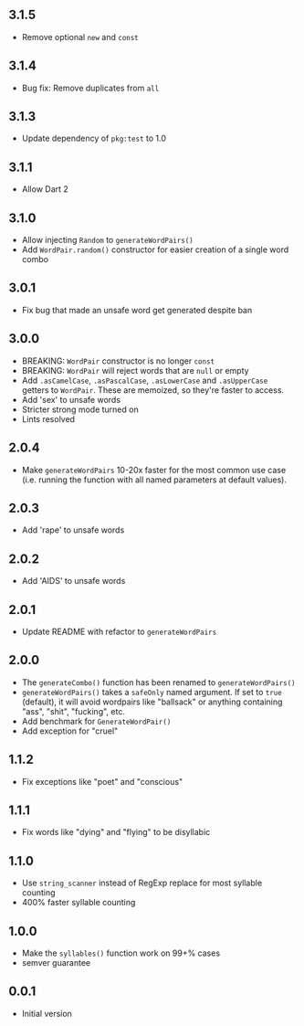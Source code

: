 ## 3.1.5

- Remove optional `new` and `const`

## 3.1.4

- Bug fix: Remove duplicates from `all`

## 3.1.3

- Update dependency of `pkg:test` to 1.0

## 3.1.1

- Allow Dart 2

## 3.1.0

- Allow injecting `Random` to `generateWordPairs()`
- Add `WordPair.random()` constructor for easier creation of a single
  word combo

## 3.0.1

- Fix bug that made an unsafe word get generated despite ban

## 3.0.0

- BREAKING: `WordPair` constructor is no longer `const`
- BREAKING: `WordPair` will reject words that are `null` or empty
- Add `.asCamelCase`, `.asPascalCase`, `.asLowerCase` and `.asUpperCase` getters
  to `WordPair`. These are memoized, so they're faster to access.
- Add 'sex' to unsafe words
- Stricter strong mode turned on
- Lints resolved

## 2.0.4

- Make `generateWordPairs` 10-20x faster for the most common use case 
  (i.e. running the function with all named parameters at default values).

## 2.0.3

- Add 'rape' to unsafe words

## 2.0.2

- Add 'AIDS' to unsafe words

## 2.0.1

- Update README with refactor to `generateWordPairs`

## 2.0.0

- The `generateCombo()` function has been renamed to `generateWordPairs()`
- `generateWordPairs()` takes a `safeOnly` named argument. If set to 
  `true` (default), it will avoid wordpairs like "ballsack" or anything 
  containing "ass", "shit", "fucking", etc.
- Add benchmark for `GenerateWordPair()`
- Add exception for "cruel"

## 1.1.2

- Fix exceptions like "poet" and "conscious"

## 1.1.1

- Fix words like "dying" and "flying" to be disyllabic

## 1.1.0

- Use `string_scanner` instead of RegExp replace for most syllable counting
- 400% faster syllable counting

## 1.0.0

- Make the `syllables()` function work on 99+% cases
- semver guarantee

## 0.0.1

- Initial version

